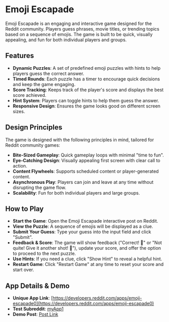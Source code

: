 # Emoji Escapade

Emoji Escapade is an engaging and interactive game designed for the Reddit community. Players guess phrases, movie titles, or trending topics based on a sequence of emojis. The game is built to be quick, visually appealing, and fun for both individual players and groups.

## Features

- **Dynamic Puzzles**: A set of predefined emoji puzzles with hints to help players guess the correct answer.
- **Timed Rounds**: Each puzzle has a timer to encourage quick decisions and keep the game engaging.
- **Score Tracking**: Keeps track of the player's score and displays the best score achieved.
- **Hint System**: Players can toggle hints to help them guess the answer.
- **Responsive Design**: Ensures the game looks good on different screen sizes.

## Design Principles

The game is designed with the following principles in mind, tailored for Reddit community games:

- **Bite-Sized Gameplay**: Quick gameplay loops with minimal "time to fun".
- **Eye-Catching Design**: Visually appealing first screen with clear call to action.
- **Content Flywheels**: Supports scheduled content or player-generated content.
- **Asynchronous Play**: Players can join and leave at any time without disrupting the game flow.
- **Scalability**: Fun for both individual players and large groups.

## How to Play

- **Start the Game**: Open the Emoji Escapade interactive post on Reddit.
- **View the Puzzle**: A sequence of emojis will be displayed as a clue.
- **Submit Your Guess**: Type your guess into the input field and click "Submit".
- **Feedback & Score**: The game will show feedback ("Correct! 🎉" or "Not quite! Give it another shot! 🤔"), update your score, and offer the option to proceed to the next puzzle.
- **Use Hints**: If you need a clue, click "Show Hint" to reveal a helpful hint.
- **Restart Game**: Click "Restart Game" at any time to reset your score and start over.

## App Details & Demo

- **Unique App Link**: [https://developers.reddit.com/apps/emoji-escapade0](https://developers.reddit.com/apps/emoji-escapade0)
- **Test Subreddit**: [myApp1](https://www.reddit.com/r/myApp1/)
- **Demo Post**: [Post Link](https://www.reddit.com/r/myApp1/comments/1jkee0o/emoji_escapade_webview_edition/)
